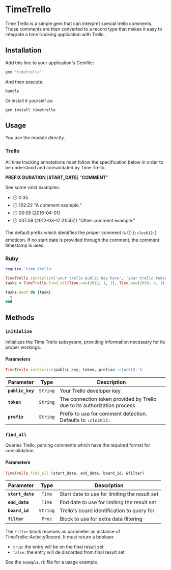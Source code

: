 # TimeTrello

Time Trello is a simple gem that can interpret special trello comments. Those
comments are then converted to a record type that makes it easy to integrate a
time tracking application with Trello.

## Installation
Add this line to your application's Gemfile:

```ruby
gem 'timetrello'
```

And then execute:

```console
bundle
```

Or install it yourself as:

```console
gem install timetrello
```


## Usage

You use the module directly.

### Trello

All time tracking annotations must follow the specification below in order to be
understood and consolidated by Time Trello.

**PREFIX** **DURATION** [**START_DATE**] "**COMMENT**"

See some valid examples:

- :clock12: 0:35
- :clock12: 102:22 "A comment example."
- :clock12: 00:05 [2016-04-01]
- :clock12: 007:59 [2012-03-17 21:50Z] "Other comment example."

The default prefix which identifies the proper comment is :clock12:
(`:clock12:`) emoticon. If no start date is provided through the comment, the
comment timestamp is used.

### Ruby

```ruby
require 'time_trello'

TimeTrello.initialize('your trello public key here', 'your trello token here', ':clock12:')
tasks = TimeTrello.find_all(Time.new(2012, 1, 1), Time.new(2016, 4, 1), 'Board ID you want to evaluate')

tasks.each do |task|
  # ...
end
```

## Methods

### `initialize`

Initializes the Time Trello subsystem, providing information necessary for its
proper workings.

#### Parameters

```ruby
TimeTrello.initialize(public_key, token, prefix=':clock12:')
```

| Parameter | Type | Description |
|---|:---:|---|
| **`public_key`** | `String` | Your Trello developer key |
| **`token`** | `String` | The connection token provided by Trello due to its authorization process |
| **`prefix`** | `String` | Prefix to use for comment detection. Defaults to `:clock12:` |

### `find_all`

Queries Trello, parsing comments which have the required format for consolidation.

#### Parameters

```ruby
TimeTrello.find_all (start_date, end_date, board_id, &filter)
```

| Parameter | Type | Description |
|---|:---:|---|
| **`start_date`** | `Time` | Start date to use for limiting the result set |
| **`end_date`** | `Time` | End date to use for limiting the result set |
| **`board_id`** | `String` | Trello's board identification to query for |
| **`filter`** | `Proc` | Block to use for extra data filtering |

The `filter` block receives as parameter an instance of
TimeTrello::ActivityRecord. It must return a boolean:

- `true`: the entry will be on the final result set
- `false`: the entry will de discarded from final result set

See the `example.rb` file for a usage example.

